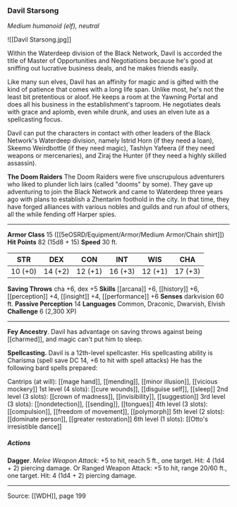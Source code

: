 ### Davil Starsong
_Medium humanoid (elf), neutral_

![[Davil Starsong.jpg]]

Within the Waterdeep division of the Black Network, Davil is accorded the title of Master of Opportunities and Negotiations because he's good at sniffing out lucrative business deals, and he makes friends easily.

Like many sun elves, Davil has an affinity for magic and is gifted with the kind of patience that comes with a long life span. Unlike most, he's not the least bit pretentious or aloof. He keeps a room at the Yawning Portal and does all his business in the establishment's taproom. He negotiates deals with grace and aplomb, even while drunk, and uses an elven lute as a spellcasting focus.

Davil can put the characters in contact with other leaders of the Black Network's Waterdeep division, namely Istrid Horn (if they need a loan), Skeemo Weirdbottle (if they need magic), Tashlyn Yafeera (if they need weapons or mercenaries), and Ziraj the Hunter (if they need a highly skilled assassin).


**The Doom Raiders** The Doom Raiders were five unscrupulous adventurers who liked to plunder lich lairs (called "dooms" by some). They gave up adventuring to join the Black Network and came to Waterdeep three years ago with plans to establish a Zhentarim foothold in the city. In that time, they have forged alliances with various nobles and guilds and run afoul of others, all the while fending off Harper spies.






---

**Armor Class** 15 ([[5eOSRD/Equipment/Armor/Medium Armor/Chain shirt]])
**Hit Points** 82 (15d8 + 15)
**Speed** 30 ft.

| STR     | DEX     | CON     | INT     | WIS     | CHA     |
|---------|---------|---------|---------|---------|---------|
| 10 (+0) | 14 (+2) | 12 (+1) | 16 (+3) | 12 (+1) | 17 (+3) |

**Saving Throws** cha +6, dex +5
**Skills** [[arcana]] +6, [[history]] +6, [[perception]] +4, [[insight]] +4, [[performance]] +6
**Senses** darkvision 60 ft.
**Passive Perception** 14
**Languages** Common, Draconic, Dwarvish, Elvish
**Challenge** 6 (2,300 XP)

---

**Fey Ancestry**. Davil has advantage on saving throws against being [[charmed]], and magic can't put him to sleep.

**Spellcasting.** Davil is a 12th-level spellcaster. His spellcasting ability is Charisma (spell save DC 14, +6 to hit with spell attacks) He has the following bard spells prepared:

Cantrips (at will): [[mage hand]], [[mending]], [[minor illusion]], [[vicious mockery]]
1st level (4 slots): [[cure wounds]], [[disguise self]], [[sleep]]
2nd level (3 slots): [[crown of madness]], [[invisibility]], [[suggestion]]
3rd level (3 slots): [[nondetection]], [[sending]], [[tongues]]
4th level (3 slots): [[compulsion]], [[freedom of movement]], [[polymorph]]
5th level (2 slots): [[dominate person]], [[greater restoration]]
6th level (1 slots): [[Otto's irresistible dance]]

##### Actions
**Dagger**. _Melee Weapon Attack:_ +5 to hit, reach 5 ft., one target. Hit: 4 (1d4 + 2) piercing damage. Or Ranged Weapon Attack: +5 to hit, range 20/60 ft., one target. Hit: 4 (1d4 + 2) piercing damage.


---

Source: [[WDH]], page 199